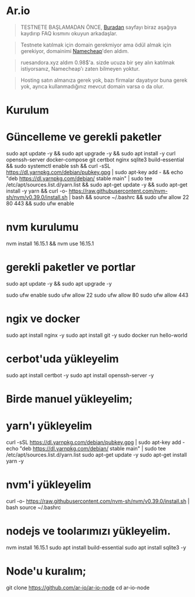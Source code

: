 # Ar.io

> TESTNETE BAŞLAMADAN ÖNCE, [Buradan](https://ar.io/testnet/) sayfayı biraz aşağıya kaydırıp FAQ kısmını okuyun arkadaşlar.

> Testnete katılmak için domain gerekmiyor ama ödül almak için gerekiyor, domainimi [Namecheap](https://www.namecheap.com/)'den aldım.

> ruesandora.xyz aldım 0.98$'a. sizde ucuza bir şey alın katılmak istiyorsanız, Namecheap'ı zaten bilmeyen yoktur.

> Hosting satın almanıza gerek yok, bazı firmalar dayatıyor buna gerek yok, ayrıca kullanmadığınız mevcut domain varsa o da olur.

# Kurulum

# Güncelleme ve gerekli paketler
sudo apt update -y && sudo apt upgrade -y && sudo apt install -y curl openssh-server docker-compose git certbot nginx sqlite3 build-essential && sudo systemctl enable ssh && curl -sSL https://dl.yarnpkg.com/debian/pubkey.gpg | sudo apt-key add - && echo "deb https://dl.yarnpkg.com/debian/ stable main" | sudo tee /etc/apt/sources.list.d/yarn.list && sudo apt-get update -y && sudo apt-get install -y yarn && curl -o- https://raw.githubusercontent.com/nvm-sh/nvm/v0.39.0/install.sh | bash && source ~/.bashrc && sudo ufw allow 22 80 443 && sudo ufw enable

# nvm kurulumu
nvm install 16.15.1 && nvm use 16.15.1

# gerekli paketler ve portlar
sudo apt update -y && sudo apt upgrade -y

sudo ufw enable
sudo ufw allow 22
sudo ufw allow 80
sudo ufw allow 443

# ngix ve docker
sudo apt install nginx -y
sudo apt install git -y
sudo docker run hello-world

# cerbot'uda yükleyelim
sudo apt install certbot -y
sudo apt install openssh-server -y

# Birde manuel yükleyelim;

# yarn'ı yükleyelim
curl -sSL https://dl.yarnpkg.com/debian/pubkey.gpg | sudo apt-key add -
echo "deb https://dl.yarnpkg.com/debian/ stable main" | sudo tee /etc/apt/sources.list.d/yarn.list
sudo apt-get update -y
sudo apt-get install yarn -y

# nvm'i yükleyelim
curl -o- https://raw.githubusercontent.com/nvm-sh/nvm/v0.39.0/install.sh | bash
source ~/.bashrc

# nodejs ve toolarımızı yükleyelim.
nvm install 16.15.1
sudo apt install build-essential
sudo apt install sqlite3 -y

# Node'u kuralım;

git clone https://github.com/ar-io/ar-io-node
cd ar-io-node





